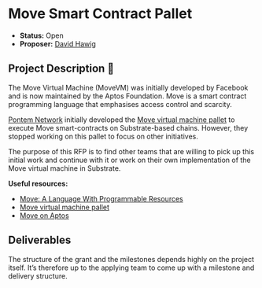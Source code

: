# Move Smart Contract Pallet
* **Status:** Open
* **Proposer:** [David Hawig](https://github.com/Noc2)

## Project Description :page_facing_up:  

The Move Virtual Machine (MoveVM) was initially developed by Facebook and is now maintained by the Aptos Foundation.  Move is a smart contract programming language that emphasises access control and scarcity.

[Pontem Network](https://pontem.network/) initially developed the [Move virtual machine pallet](https://github.com/pontem-network/pontem/tree/master/pallets/sp-mvm) to execute Move smart-contracts on Substrate-based chains. However, they stopped working on this pallet to focus on other initiatives. 

The purpose of this RFP is to find other teams that are willing to pick up this initial work and continue with it or work on their own implementation of the Move virtual machine in Substrate. 

**Useful resources:**
- [Move: A Language With Programmable Resources](https://developers.diem.com/papers/diem-move-a-language-with-programmable-resources/2020-05-26.pdf)
- [Move virtual machine pallet](https://github.com/pontem-network/pontem/tree/master/pallets/sp-mvm)
- [Move on Aptos](https://aptos.dev/guides/move-guides/move-on-aptos)

## Deliverables

The structure of the grant and the milestones depends highly on the project itself. It’s therefore up to the applying team to come up with a milestone and delivery structure. 



